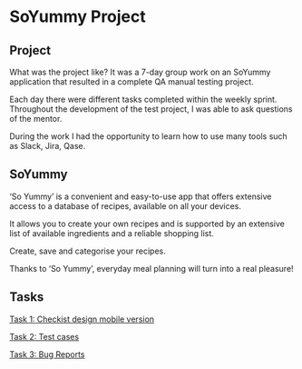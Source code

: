 # SoYummy Project


## <a name="About projects">Project</a>

<p>What was the project like? It was a 7-day group work on an SoYummy application that resulted in a complete QA manual testing project.</p>
<p>Each day there were different tasks completed within the weekly sprint. Throughout the development of the test project, I was able to ask questions of the mentor.</p> 
<p>During the work I had the opportunity to learn how to use many tools such as Slack, Jira, Qase.</p>


## <a name="About YUMMY">SoYummy</a>

<p>‘So Yummy’ is a convenient and easy-to-use app that offers extensive access to a database of recipes, available on all your devices. 

It allows you to create your own recipes and is supported by an extensive list of available ingredients and a reliable shopping list.</p> 

<p>Create, save and categorise your recipes.

Thanks to ‘So Yummy’, everyday meal planning will turn into a real pleasure!</p>



## <a name="Tasks">Tasks</a>

[Task 1: Checkist design mobile version](https://docs.google.com/spreadsheets/d/1exngv6KbeBrJrw9ltkRgFoux1nFuRp9n1un_LrYW9A0/edit?usp=sharing)

[Task 2: Test cases]()

[Task 3: Bug Reports]()
